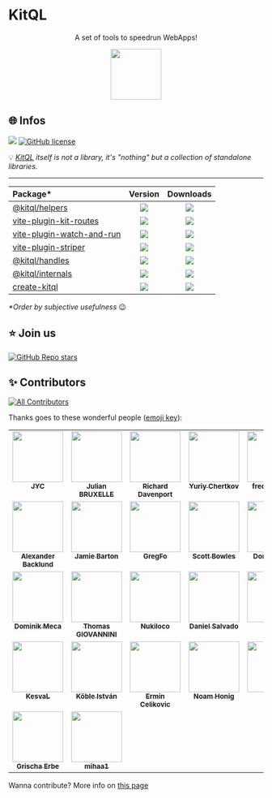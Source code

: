 # KitQL

<p align="center">
A set of tools to speedrun WebApps!
</p>

<p align="center">
  <img src="./logo.svg" width="100" />
</p>

## 🌐 Infos


[![](https://img.shields.io/badge/Documentation%20of-kitql-FF3E00.svg?style=flat&logo=stackblitz&logoColor=FF3E00)](https://kitql.dev/docs)
[![GitHub license](https://img.shields.io/badge/license-MIT-gree.svg)](./LICENSE)

💡 _[KitQL](https://www.kitql.dev/docs) itself is not a library, it's "nothing" but a collection of standalone libraries._

---

| Package* | Version | Downloads |
| :--- | :---: | :---: |
| [@kitql/helpers](./packages/helpers/README.md) | [![](https://img.shields.io/npm/v/@kitql/helpers?color=&logo=npm)](https://www.npmjs.com/package/@kitql/helpers) | [![](https://img.shields.io/npm/dm/@kitql/helpers?&logo=npm)](https://www.npmjs.com/package/@kitql/helpers) |
| [vite-plugin-kit-routes](./packages/vite-plugin-kit-routes/README.md) | [![](https://img.shields.io/npm/v/vite-plugin-kit-routes?color=&logo=npm)](https://www.npmjs.com/package/vite-plugin-kit-routes) | [![](https://img.shields.io/npm/dm/vite-plugin-kit-routes?&logo=npm)](https://www.npmjs.com/package/vite-plugin-kit-routes) |
| [vite-plugin-watch-and-run](./packages/vite-plugin-watch-and-run/README.md) | [![](https://img.shields.io/npm/v/vite-plugin-watch-and-run?color=&logo=npm)](https://www.npmjs.com/package/vite-plugin-watch-and-run) | [![](https://img.shields.io/npm/dm/vite-plugin-watch-and-run?&logo=npm)](https://www.npmjs.com/package/vite-plugin-watch-and-run) |
| [vite-plugin-striper](./packages/vite-plugin-striper/README.md) | [![](https://img.shields.io/npm/v/vite-plugin-striper?color=&logo=npm)](https://www.npmjs.com/package/vite-plugin-striper) | [![](https://img.shields.io/npm/dm/vite-plugin-striper?&logo=npm)](https://www.npmjs.com/package/vite-plugin-striper) |
| [@kitql/handles](./packages/handles/README.md) | [![](https://img.shields.io/npm/v/@kitql/handles?color=&logo=npm)](https://www.npmjs.com/package/@kitql/handles)| [![](https://img.shields.io/npm/dm/@kitql/handles?&logo=npm)](https://www.npmjs.com/package/@kitql/handles) |
| [@kitql/internals](./packages/internals/README.md) | [![](https://img.shields.io/npm/v/@kitql/internals?color=&logo=npm)](https://www.npmjs.com/package/@kitql/internals) | [![](https://img.shields.io/npm/dm/@kitql/internals?&logo=npm)](https://www.npmjs.com/package/@kitql/internals) |
| [create-kitql](./packages/create-kitql/README.md) | [![](https://img.shields.io/npm/v/create-kitql?color=&logo=npm)](https://www.npmjs.com/package/create-kitql) | [![](https://img.shields.io/npm/dm/create-kitql?&logo=npm)](https://www.npmjs.com/package/create-kitql) |

_*Order by subjective usefulness_ 😉

## ⭐️ Join us

[![GitHub Repo stars](https://img.shields.io/github/stars/jycouet/kitql?logo=github&label=KitQL&color=#4ACC31)](https://github.com/jycouet/kitql)


## ✨ Contributors

<!-- ALL-CONTRIBUTORS-BADGE:START - Do not remove or modify this section -->
[![All Contributors](https://img.shields.io/badge/all_contributors-30-orange.svg)](#contributors)
<!-- ALL-CONTRIBUTORS-BADGE:END -->

Thanks goes to these wonderful people ([emoji key](https://allcontributors.org/docs/en/emoji-key)):

<!-- ALL-CONTRIBUTORS-LIST:START - Do not remove or modify this section -->
<!-- prettier-ignore-start -->
<!-- markdownlint-disable -->
<table>
  <tbody>
    <tr>
      <td align="center" valign="top" width="14.28%"><a href="http://www.dynamicprocess.io"><img src="https://avatars.githubusercontent.com/u/5312607?v=4" width="100px;" alt=""/><br /><sub><b>JYC</b></sub></a></td>
      <td align="center" valign="top" width="14.28%"><a href="http://linkedin.com/in/julian-bruxelle"><img src="https://avatars.githubusercontent.com/u/36154424?v=4" width="100px;" alt=""/><br /><sub><b>Julian BRUXELLE</b></sub></a></td>
      <td align="center" valign="top" width="14.28%"><a href="https://github.com/richarddavenport"><img src="https://avatars.githubusercontent.com/u/3596012?v=4" width="100px;" alt=""/><br /><sub><b>Richard Davenport</b></sub></a></td>
      <td align="center" valign="top" width="14.28%"><a href="https://github.com/cya"><img src="https://avatars.githubusercontent.com/u/795915?v=4" width="100px;" alt=""/><br /><sub><b>Yuriy Chertkov</b></sub></a></td>
      <td align="center" valign="top" width="14.28%"><a href="https://github.com/frederikhors"><img src="https://avatars.githubusercontent.com/u/41120635?v=4" width="100px;" alt=""/><br /><sub><b>frederikhors</b></sub></a></td>
      <td align="center" valign="top" width="14.28%"><a href="https://scottspence.com"><img src="https://avatars.githubusercontent.com/u/234708?v=4" width="100px;" alt=""/><br /><sub><b>Scott Spence</b></sub></a></td>
      <td align="center" valign="top" width="14.28%"><a href="http://szery.net.pl"><img src="https://avatars.githubusercontent.com/u/4786095?v=4" width="100px;" alt=""/><br /><sub><b>Łukasz Wiśniewski</b></sub></a></td>
    </tr>
    <tr>
      <td align="center" valign="top" width="14.28%"><a href="https://github.com/AlexanderBacklund"><img src="https://avatars.githubusercontent.com/u/22005025?v=4" width="100px;" alt=""/><br /><sub><b>Alexander Backlund</b></sub></a></td>
      <td align="center" valign="top" width="14.28%"><a href="https://graphql.wtf"><img src="https://avatars.githubusercontent.com/u/950181?v=4" width="100px;" alt=""/><br /><sub><b>Jamie Barton</b></sub></a></td>
      <td align="center" valign="top" width="14.28%"><a href="https://github.com/gregoryforel"><img src="https://avatars.githubusercontent.com/u/4669234?v=4" width="100px;" alt=""/><br /><sub><b>GregFo</b></sub></a></td>
      <td align="center" valign="top" width="14.28%"><a href="https://github.com/scottBowles"><img src="https://avatars.githubusercontent.com/u/59491167?v=4" width="100px;" alt=""/><br /><sub><b>Scott Bowles</b></sub></a></td>
      <td align="center" valign="top" width="14.28%"><a href="http://happycollision.com"><img src="https://avatars.githubusercontent.com/u/3663628?v=4" width="100px;" alt=""/><br /><sub><b>Don Denton</b></sub></a></td>
      <td align="center" valign="top" width="14.28%"><a href="https://github.com/B2o5T"><img src="https://avatars.githubusercontent.com/u/7361780?v=4" width="100px;" alt=""/><br /><sub><b>Dimitri POSTOLOV</b></sub></a></td>
      <td align="center" valign="top" width="14.28%"><a href="https://github.com/nikfp"><img src="https://avatars.githubusercontent.com/u/46945607?v=4" width="100px;" alt=""/><br /><sub><b>Nik F P</b></sub></a></td>
    </tr>
    <tr>
      <td align="center" valign="top" width="14.28%"><a href="https://github.com/dminikm"><img src="https://avatars.githubusercontent.com/u/9631648?v=4" width="100px;" alt=""/><br /><sub><b>Dominik Meca</b></sub></a></td>
      <td align="center" valign="top" width="14.28%"><a href="https://github.com/Giovannini"><img src="https://avatars.githubusercontent.com/u/5586669?v=4" width="100px;" alt=""/><br /><sub><b>Thomas GIOVANNINI</b></sub></a></td>
      <td align="center" valign="top" width="14.28%"><a href="https://github.com/Nukiloco"><img src="https://avatars.githubusercontent.com/u/16618467?v=4" width="100px;" alt=""/><br /><sub><b>Nukiloco</b></sub></a></td>
      <td align="center" valign="top" width="14.28%"><a href="http://danielsalvado.com"><img src="https://avatars.githubusercontent.com/u/9869755?v=4" width="100px;" alt=""/><br /><sub><b>Daniel Salvado</b></sub></a></td>
      <td align="center" valign="top" width="14.28%"><a href="https://github.com/dztek"><img src="https://avatars.githubusercontent.com/u/94202437?v=4" width="100px;" alt=""/><br /><sub><b>dztek</b></sub></a></td>
      <td align="center" valign="top" width="14.28%"><a href="https://github.com/david-plugge"><img src="https://avatars.githubusercontent.com/u/59972093?v=4" width="100px;" alt=""/><br /><sub><b>David Plugge</b></sub></a></td>
      <td align="center" valign="top" width="14.28%"><a href="https://github.com/steven-crespo"><img src="https://avatars.githubusercontent.com/u/2317818?v=4" width="100px;" alt=""/><br /><sub><b>Steve Crespo</b></sub></a></td>
    </tr>
    <tr>
      <td align="center" valign="top" width="14.28%"><a href="https://kesval.com"><img src="https://avatars.githubusercontent.com/u/47763141?v=4" width="100px;" alt=""/><br /><sub><b>KesvaL</b></sub></a></td>
      <td align="center" valign="top" width="14.28%"><a href="http://kobleistvan.com"><img src="https://avatars.githubusercontent.com/u/6638917?v=4" width="100px;" alt=""/><br /><sub><b>Köble István</b></sub></a></td>
      <td align="center" valign="top" width="14.28%"><a href="http://celikovic.me"><img src="https://avatars.githubusercontent.com/u/4040457?v=4" width="100px;" alt=""/><br /><sub><b>Ermin Celikovic</b></sub></a></td>
      <td align="center" valign="top" width="14.28%"><a href="https://github.com/noam-honig"><img src="https://avatars.githubusercontent.com/u/16635859?v=4" width="100px;" alt=""/><br /><sub><b>Noam Honig</b></sub></a></td>
      <td align="center" valign="top" width="14.28%"><a href="https://icewolf.ca"><img src="https://avatars.githubusercontent.com/u/12853597?v=4" width="100px;" alt=""/><br /><sub><b>David</b></sub></a></td>
      <td align="center" valign="top" width="14.28%"><a href="https://github.com/tmarnet"><img src="https://avatars.githubusercontent.com/u/10536410?v=4" width="100px;" alt=""/><br /><sub><b>Thomas Marnet</b></sub></a></td>
      <td align="center" valign="top" width="14.28%"><a href="https://github.com/kran6a"><img src="https://avatars.githubusercontent.com/u/15054534?v=4" width="100px;" alt=""/><br /><sub><b>kran6a</b></sub></a></td>
    </tr>
    <tr>
      <td align="center" valign="top" width="14.28%"><a href="https://legrisch.com"><img src="https://avatars.githubusercontent.com/u/46897060?v=4" width="100px;" alt=""/><br /><sub><b>Grischa Erbe</b></sub></a></td>
      <td align="center" valign="top" width="14.28%"><a href="https://github.com/mihaa1"><img src="https://avatars.githubusercontent.com/u/15923264?v=4" width="100px;" alt=""/><br /><sub><b>mihaa1</b></sub></a></td>
    </tr>
  </tbody>
</table>

<!-- markdownlint-restore -->
<!-- prettier-ignore-end -->

<!-- ALL-CONTRIBUTORS-LIST:END -->

Wanna contribute? More info on [this page](./CONTRIBUTING.md)
